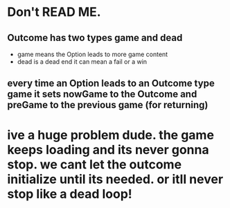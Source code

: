 # Don't READ ME.

## Outcome has two types game and dead

- game means the Option leads to more game content
- dead is a dead end it can mean a fail or a win

## every time an Option leads to an Outcome type game it sets nowGame to the Outcome and preGame to the previous game (for returning)

# ive a huge problem dude. the game keeps loading and its never gonna stop. we cant let the outcome initialize until its needed. or itll never stop like a dead loop!
